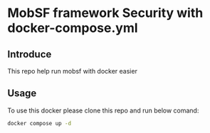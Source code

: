 # MobSF framework Security with docker-compose.yml

## Introduce

This repo help run mobsf with docker easier

## Usage

To use this docker please clone this repo and run below comand:

```bash
docker compose up -d
```